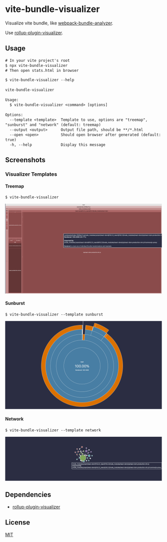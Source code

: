 # vite-bundle-visualizer

Visualize vite bundle, like [webpack-bundle-analyzer](https://github.com/webpack-contrib/webpack-bundle-analyzer).

Use [rollup-plugin-visualizer](https://github.com/btd/rollup-plugin-visualizer).

## Usage

```console
# In your vite project's root
$ npx vite-bundle-visualizer
# Then open stats.html in browser
```

```console
$ vite-bundle-visualizer --help

vite-bundle-visualizer

Usage:
  $ vite-bundle-visualizer <command> [options]

Options:
  --template <template>  Template to use, options are "treemap", "sunburst" and "network" (default: treemap)
  --output <output>      Output file path, should be **/*.html
  --open <open>          Should open browser after generated (default: true)
  -h, --help             Display this message
```

## Screenshots

### Visualizer Templates

#### Treemap

```console
$ vite-bundle-visualizer
```

![treemap](./screenshots/treemap.png)

#### Sunburst

```console
$ vite-bundle-visualizer --template sunburst
```

![sunburst](./screenshots/sunburst.png)

#### Network

```console
$ vite-bundle-visualizer --template network
```

![network](./screenshots/network.jpg)

## Dependencies

- [rollup-plugin-visualizer](https://github.com/btd/rollup-plugin-visualizer)

## License

[MIT](LICENSE)
